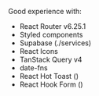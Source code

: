 Good experience with:

- React Router v6.25.1
- Styled components
- Supabase (./services)
- React Icons
- TanStack Query v4
- date-fns
- React Hot Toast (<CreateCabinsForm/>)
- React Hook Form (<CreateCabinsForm/>)
